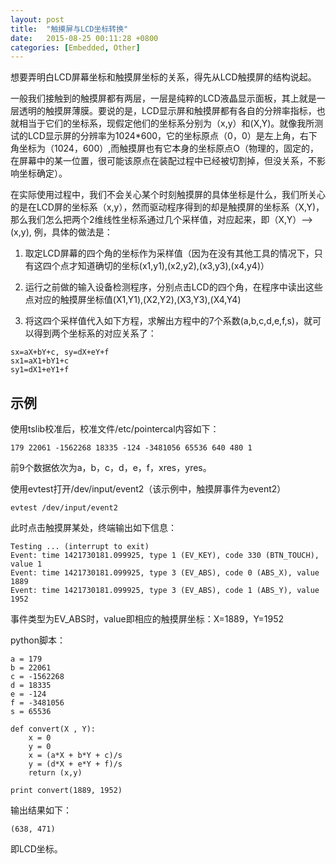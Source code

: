 ```yaml
---
layout: post
title:  "触摸屏与LCD坐标转换"
date:   2015-08-25 00:11:28 +0800
categories: [Embedded, Other]
---
```


想要弄明白LCD屏幕坐标和触摸屏坐标的关系，得先从LCD触摸屏的结构说起。

一般我们接触到的触摸屏都有两层，一层是纯粹的LCD液晶显示面板，其上就是一层透明的触摸屏薄膜。要说的是，LCD显示屏和触摸屏都有各自的分辨率指标，也就相当于它们的坐标系，现假定他们的坐标系分别为（x,y）和(X,Y)。就像我所测试的LCD显示屏的分辨率为1024*600，它的坐标原点（0，0）是左上角，右下角坐标为（1024，600）,而触摸屏也有它本身的坐标原点O（物理的，固定的，在屏幕中的某一位置，很可能该原点在装配过程中已经被切割掉，但没关系，不影响坐标确定）。

在实际使用过程中，我们不会关心某个时刻触摸屏的具体坐标是什么，我们所关心的是在LCD屏的坐标系（x,y），然而驱动程序得到的却是触摸屏的坐标系（X,Y)，那么我们怎么把两个2维线性坐标系通过几个采样值，对应起来，即（X,Y）—>(x,y), 例，具体的做法是：

1. 取定LCD屏幕的四个角的坐标作为采样值（因为在没有其他工具的情况下，只有这四个点才知道确切的坐标(x1,y1),(x2,y2),(x3,y3),(x4,y4)）

2. 运行之前做的输入设备检测程序，分别点击LCD的四个角，在程序中读出这些点对应的触摸屏坐标值(X1,Y1),(X2,Y2),(X3,Y3),(X4,Y4)

3. 将这四个采样值代入如下方程，求解出方程中的7个系数(a,b,c,d,e,f,s)，就可以得到两个坐标系的对应关系了：

```
sx=aX+bY+c, sy=dX+eY+f 
sx1=aX1+bY1+c
sy1=dX1+eY1+f
```

## 示例
使用tslib校准后，校准文件/etc/pointercal内容如下：

```
179 22061 -1562268 18335 -124 -3481056 65536 640 480 1
```

前9个数据依次为a，b，c，d，e，f，xres，yres。

使用evtest打开/dev/input/event2（该示例中，触摸屏事件为event2）

```
evtest /dev/input/event2
```

此时点击触摸屏某处，终端输出如下信息：
```
Testing ... (interrupt to exit)
Event: time 1421730181.099925, type 1 (EV_KEY), code 330 (BTN_TOUCH), value 1
Event: time 1421730181.099925, type 3 (EV_ABS), code 0 (ABS_X), value 1889
Event: time 1421730181.099925, type 3 (EV_ABS), code 1 (ABS_Y), value 1952
```
事件类型为EV_ABS时，value即相应的触摸屏坐标：X=1889，Y=1952

python脚本：
```
a = 179
b = 22061
c = -1562268
d = 18335
e = -124
f = -3481056
s = 65536

def convert(X , Y):
    x = 0
    y = 0
    x = (a*X + b*Y + c)/s
    y = (d*X + e*Y + f)/s
    return (x,y)

print convert(1889, 1952)
```

输出结果如下：
```
(638, 471)
```
即LCD坐标。